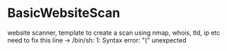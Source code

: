 # BasicWebsiteScan
website scanner, template to create a scan using nmap, whois, tld, ip etc
need to fix this line -> /bin/sh: 1: Syntax error: "(" unexpected
